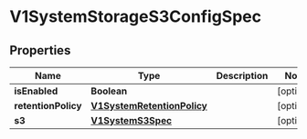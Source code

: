 # V1SystemStorageS3ConfigSpec

## Properties
Name | Type | Description | Notes
------------ | ------------- | ------------- | -------------
**isEnabled** | **Boolean** |  |  [optional]
**retentionPolicy** | [**V1SystemRetentionPolicy**](V1SystemRetentionPolicy.md) |  |  [optional]
**s3** | [**V1SystemS3Spec**](V1SystemS3Spec.md) |  |  [optional]
